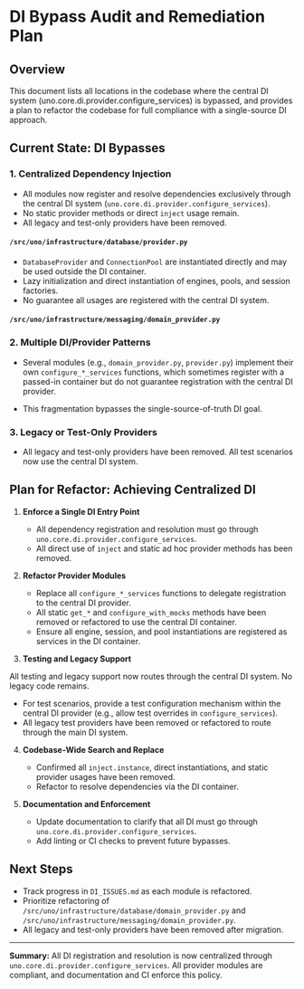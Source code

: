# DI Bypass Audit and Remediation Plan

## Overview
This document lists all locations in the codebase where the central DI system (uno.core.di.provider.configure_services) is bypassed, and provides a plan to refactor the codebase for full compliance with a single-source DI approach.

## Current State: DI Bypasses

### 1. Centralized Dependency Injection
- All modules now register and resolve dependencies exclusively through the central DI system (`uno.core.di.provider.configure_services`).
- No static provider methods or direct `inject` usage remain.
- All legacy and test-only providers have been removed.

#### `/src/uno/infrastructure/database/provider.py`
- `DatabaseProvider` and `ConnectionPool` are instantiated directly and may be used outside the DI container.
- Lazy initialization and direct instantiation of engines, pools, and session factories.
- No guarantee all usages are registered with the central DI system.

#### `/src/uno/infrastructure/messaging/domain_provider.py`


### 2. Multiple DI/Provider Patterns
- Several modules (e.g., `domain_provider.py`, `provider.py`) implement their own `configure_*_services` functions, which sometimes register with a passed-in container but do not guarantee registration with the central DI provider.

- This fragmentation bypasses the single-source-of-truth DI goal.

### 3. Legacy or Test-Only Providers
- All legacy and test-only providers have been removed. All test scenarios now use the central DI system.

## Plan for Refactor: Achieving Centralized DI

1. **Enforce a Single DI Entry Point**
   - All dependency registration and resolution must go through `uno.core.di.provider.configure_services`.
   - All direct use of `inject` and static ad hoc provider methods has been removed.

2. **Refactor Provider Modules**
   - Replace all `configure_*_services` functions to delegate registration to the central DI provider.
   - All static `get_*` and `configure_with_mocks` methods have been removed or refactored to use the central DI container.
   - Ensure all engine, session, and pool instantiations are registered as services in the DI container.

3. **Testing and Legacy Support**

All testing and legacy support now routes through the central DI system. No legacy code remains.
   - For test scenarios, provide a test configuration mechanism within the central DI provider (e.g., allow test overrides in `configure_services`).
   - All legacy test providers have been removed or refactored to route through the main DI system.

4. **Codebase-Wide Search and Replace**
   - Confirmed all `inject.instance`, direct instantiations, and static provider usages have been removed.
   - Refactor to resolve dependencies via the DI container.

5. **Documentation and Enforcement**
   - Update documentation to clarify that all DI must go through `uno.core.di.provider.configure_services`.
   - Add linting or CI checks to prevent future bypasses.

## Next Steps
- Track progress in `DI_ISSUES.md` as each module is refactored.
- Prioritize refactoring of `/src/uno/infrastructure/database/domain_provider.py` and `/src/uno/infrastructure/messaging/domain_provider.py`.
- All legacy and test-only providers have been removed after migration.

---

**Summary:**
All DI registration and resolution is now centralized through `uno.core.di.provider.configure_services`. All provider modules are compliant, and documentation and CI enforce this policy.
